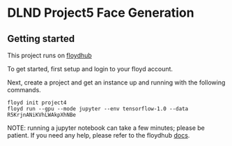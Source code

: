 # DLND Project5 Face Generation

## Getting started
This project runs on [floydhub](http://floydhub.com/)

To get started, first setup and login to your floyd account.

Next, create a project and get an instance up and running with the following commands.
```
floyd init project4
floyd run --gpu --mode jupyter --env tensorflow-1.0 --data R5KrjnANiKVhLWAkpXhNBe
```

NOTE: running a jupyter notebook can take a few minutes; please be patient.  If you need any help, please refer to the floydhub [docs](http://docs.floydhub.com/).